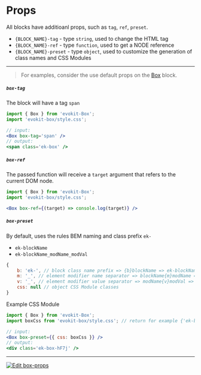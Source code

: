 [evokit-box]: /packages/evokit-box/

# Props

All blocks have additioanl props, such as `tag`, `ref`, `preset`.

- `{BLOCK_NAME}-tag` - type `string`, used to change the HTML tag
- `{BLOCK_NAME}-ref` - type `function`, used to get a NODE reference
- `{BLOCK_NAME}-preset` - type `object`, used to customize the generation of class names and CSS Modules

---

> For examples, consider the use default props on the [Box][evokit-box] block.

##### `box-tag`

The block will have a tag `span`

```jsx
import { Box } from 'evokit-Box';
import 'evokit-box/style.css';

// input:
<Box box-tag='span' />
// output:
<span class='ek-box' />
```

##### `box-ref`

The passed function will receive a `target` argument that refers to the current DOM node.

```jsx
import { Box } from 'evokit-Box';
import 'evokit-box/style.css';

<Box box-ref={(target) => console.log(target)} />
```

##### `box-preset`

By default, uses the rules BEM naming and class prefix `ek-`
- `ek-blockName`
- `ek-blockName_modName_modVal`

```js
{
    b: 'ek-', // block class name prefix => {b}blockName => ek-blockName
    m: '_', // element modifier name separator => blockName{m}modName => block_modName
    v: '_', // element modifier value separator => modName{v}modVal => modName_modVal
    css: null // object CSS Module classes
}
```

Example CSS Module

```jsx
import { Box } from 'evokit-Box';
import boxCss from 'evokit-box/style.css'; // return for example {'ek-box': 'ek-box-hF7j'};

// input:
<Box box-preset={{ css: boxCss }} />
// output:
<div class='ek-box-hF7j' />

```

---

[![Edit box-props](https://codesandbox.io/static/img/play-codesandbox.svg)](https://codesandbox.io/embed/boxprops-dn6w9?fontsize=14 ':include :type=iframe width=100% height=700px')
